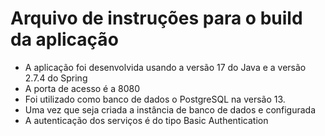 # Arquivo de instruções para o build da aplicação
- A aplicação foi desenvolvida usando a versão 17 do Java e a versão 2.7.4 do Spring
- A porta de acesso é a 8080
- Foi utilizado como banco de dados o PostgreSQL na versão 13.
- Uma vez que seja criada a instância de banco de dados e configurada 
- A autenticação dos serviços é do tipo Basic Authentication
